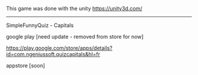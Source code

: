 This game was done with the unity
https://unity3d.com/ 

------------------------------------
SimpleFunnyQuiz - Capitals

google play [need update - removed from store for now]

https://play.google.com/store/apps/details?id=com.ngeniussoft.quizcapitals&hl=fr

appstore [soon]
